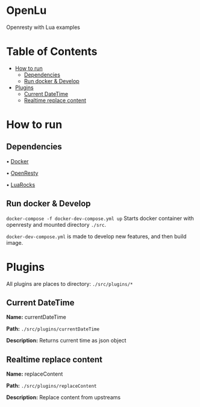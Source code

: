 OpenLu
====

Openresty with Lua examples

Table of Contents
=================
* [How to run](#how-to-run)
    * [Dependencies](#dependencies)
    * [Run docker & Develop](#run-docker--develop)
* [Plugins](#plugins)
    * [Current DateTime](#current-datetime)
    * [Realtime replace content](#realtime-replace-content)

How to run
==========

Dependencies
------------
 • [Docker](https://www.docker.com/)
 
 • [OpenResty](https://openresty.org/en/)
 
 • [LuaRocks](https://luarocks.org/)

Run docker & Develop
--------------------
`docker-compose -f docker-dev-compose.yml up`
Starts docker container with openresty and mounted directory `./src`.

`docker-dev-compose.yml` is made to develop new features, and then build image.

Plugins
=======
All plugins are places to directory: `./src/plugins/*`


Current DateTime
----------------
**Name:** currentDateTime

**Path:** `./src/plugins/currentDateTime`

**Description:** Returns current time as json object

Realtime replace content
------------------------
**Name:** replaceContent

**Path:** `./src/plugins/replaceContent`

**Description:** Replace content from upstreams